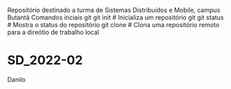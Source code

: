 Repositório destinado a turma de Sistemas Distribuidos e Mobile, campus Butantã
Comandos inciais git
git init # Inicializa um repositório git
git status # Mostra o status do repositório
git clone  # Clona uma repositório remoto para a direótio de trabalho local 
# SD_2022-02
Danilo

